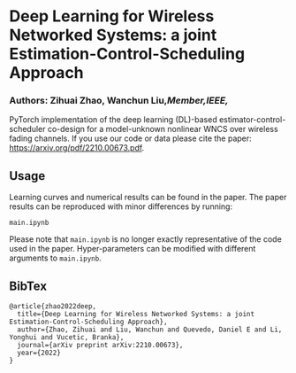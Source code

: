 # Deep Learning for Wireless Networked Systems: a joint Estimation-Control-Scheduling Approach
### Authors: Zihuai Zhao, Wanchun Liu,*Member,IEEE,*
PyTorch implementation of the deep learning (DL)-based estimator-control-scheduler co-design for a model-unknown nonlinear WNCS over wireless fading channels.
If you use our code or data please cite the paper: https://arxiv.org/pdf/2210.00673.pdf.
## Usage
Learning curves and numerical results can be found in the paper. The paper results can be reproduced with minor differences by running:
```
main.ipynb
```
Please note that `main.ipynb` is no longer exactly representative of the code used in the paper. Hyper-parameters can be modified with different arguments to `main.ipynb`. 
## BibTex
```
@article{zhao2022deep,
  title={Deep Learning for Wireless Networked Systems: a joint Estimation-Control-Scheduling Approach},
  author={Zhao, Zihuai and Liu, Wanchun and Quevedo, Daniel E and Li, Yonghui and Vucetic, Branka},
  journal={arXiv preprint arXiv:2210.00673},
  year={2022}
}
```
